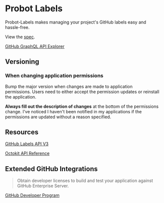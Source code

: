 # Probot Labels

Probot-Labels makes managing your project's GitHub labels easy and hassle-free.

View the [spec](spec.md).

[GitHub GraphQL API Explorer](https://developer.github.com/v4/explorer/)

## Versioning

### When changing application permissions

Bump the major version when changes are made to application permissions. Users
need to either accept the permission updates or reinstall the application.

**Always fill out the description of changes** at the bottom of the permissions
change. I've noticed I haven't been notified in my applications if the
permissions are updated without a reason specified.

## Resources

[GitHub Labels API V3](https://developer.github.com/v3/issues/labels/#update-a-label)

[Octokit API Reference](https://octokit.github.io/rest.js/)

## Extended GitHub Integrations

> Obtain developer licenses to build and test your application against GitHub
> Enterprise Server.

[GitHub Developer Program](https://developer.github.com/program/)
